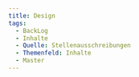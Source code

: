 ```yaml
---
title: Design
tags:
  - BackLog
  - Inhalte
  - Quelle: Stellenausschreibungen
  - Themenfeld: Inhalte
  - Master
---
```

